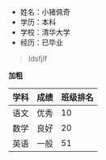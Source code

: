 - 姓名：小猪佩奇
- 学历：本科
- 学校：清华大学
- 经历：已毕业
>ldsfjlf

**加粗**

| 学科   |     成绩     |  班级排名 |
|----------|-------------|------|
| 语文 |优秀 | 10 |
| 数学 |良好 | 20 |
| 英语 |一般 | 51 |



